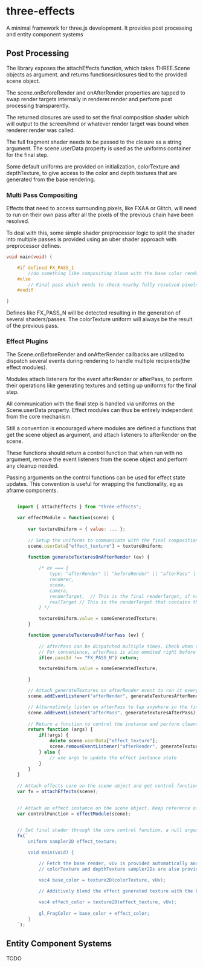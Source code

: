 # three-effects

A minimal framework for three.js development. It provides post processing and entity component systems

## Post Processing

The library exposes the attachEffects function, which takes THREE.Scene objects as argument. and returns functions/closures tied to the provided scene object. 

The scene.onBeforeRender and onAfterRender properties are tapped to swap render targets internally in renderer.render and perform post processing transparently.

The returned closures are used to set the final composition shader which will output to the screen/hmd or whatever render target was bound when renderer.render was called. 

The full fragment shader needs to be passed to the closure as a string argument. The scene.userData property is used as the uniforms container for the final step.

Some default uniforms are provided on initialization, colorTexture and depthTexture, to give access to the color and depth textures that are generated from the base rendering.

### Multi Pass Compositing

Effects that need to access surrounding pixels, like FXAA or Glitch, will need to run on their own pass after all the pixels of the previous chain have been resolved.

To deal with this, some simple shader preprocessor logic to split the shader into multiple passes is provided using an uber shader approach with preprocessor defines.


```cpp
void main(void) {

    #if defined FX_PASS_1
        //do something like compositing bloom with the base color rendering
    #else
        // Final pass which needs to check nearby fully resolved pixels like Antialiasing
    #endif

}
```

Defines like FX_PASS_N will be detected resulting in the generation of several shaders/passes. The colorTexture uniform will always be the result of the previous pass.

### Effect Plugins

The Scene.onBeforeRender and onAfterRender callbacks are utilized to dispatch several events during rendering to handle multiple recipients(the effect modules).

Modules attach listeners for the event afterRender or afterPass, to perform their operations like generating textures and setting up uniforms for the final step.

All communication with the final step is handled via uniforms on the Scene.userData property. Effect modules can thus be entirely independent from the core mechanism.

Still a convention is encouraged where modules are defined a functions that get the scene object as argument, and attach listeners to afterRender on the scene. 

These functions should return a control function that when run with no argument, remove the event listeners from the scene object and perform any cleanup needed. 

Passing arguments on the control functions can be used for effect state updates. This convention is useful for wrapping the functionality, eg as aframe components. 

```js

    import { attachEffects } from "three-effects";

    var effectModule = function(scene) {
        
        var textureUniform = { value: ... };
        
        // Setup the uniforms to communicate with the final composition step
        scene.userData["effect_texture"] = textureUniform;

        function generateTexturesOnAfterRender (ev) {
            
            /* ev === { 
                type: "afterRender" || "beforeRender" || "afterPass" || "beforePass" || "afterEffects", 
                renderer, 
                scene,
                camera, 
                renderTarget,  // This is the final renderTarget, if null it means we output to screen
                realTarget // This is the renderTarget that contains the base scene rendering
            } */

            textureUniform.value = someGeneratedTexture;
        }

        function generateTexturesOnAfterPass (ev) {
            
            // afterPass can be dispatched multiple times. Check when to actually perform the work based on event.passId
            // For convenience, afterPass is also emmited right before the compositing starts with passId === undefined. 
            if(ev.passId !== "FX_PASS_N") return;

            textureUniform.value = someGeneratedTexture;

        }

        // Attach generateTextures on afterRender event to run it every frame after the scene is rendered(but before the final compositing step)
        scene.addEventListener("afterRender", generateTexturesAfterRender);

        // Alternatively listen on afterPass to tap anywhere in the final compositing pipeline. You'll need to check the event.passId property.
        scene.addEventListener("afterPass", generateTexturesAfterPass);
        
        // Return a function to control the instance and perform cleanup if/when needed
        return function (args) {
            if(!args) {
                delete scene.userData["effect_texture"];
                scene.removeEventListener("afterRender", generateTextures);
            } else {
                // use args to update the effect instance state
            }
        }
    }
    
    // Attach effects core on the scene object and get control function
    var fx = attachEffects(scene);

    
    // Attach an effect instance on the scene object. Keep reference of the instance control function
    var controlFunction = effectModule(scene);
    

    // Set final shader through the core control function, a null argument will disable post proc
    fx(`
        uniform sampler2D effect_texture;

        void main(void) {

            // Fetch the base render, vUv is provided automatically and contains the coordinates
            // colorTexture and depthTexture sampler2Ds are also provided to get the base render

            vec4 base_color = texture2D(colorTexture, vUv);

            // Additively blend the effect generated texture with the base one, it could be a bloom effect
            
            vec4 effect_color = texture2D(effect_texture, vUv);
            
            gl_FragColor = base_color + effect_color;
        }
    `);

```

## Entity Component Systems

TODO
